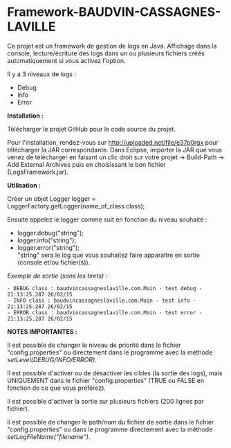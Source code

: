 # Framework-BAUDVIN-CASSAGNES-LAVILLE

Ce projet est un framework de gestion de logs en Java.
Affichage dans la console, lecture/écriture des logs dans un ou plusieurs fichiers créés automatiquement si vous activez l'option.

Il y a 3 niveaux de logs :

  - Debug
  - Info
  - Error

**Installation :** 
  
  Télécharger le projet GitHub pour le code source du projet.
  
  Pour l'installation, rendez-vous sur http://uploaded.net/file/e37p0rgx pour télécharger la JAR correspondante.
  Dans Eclipse, importer la JAR que vous venez de télécharger en faisant un clic droit sur votre projet -> Build-Path -> Add External Archives puis en choisissant le bon fichier (LogsFramework.jar).
  
  
**Utilisation :**

  Créer un objet Logger logger = LoggerFactory.getLogger(name_of_class.class);
  
  Ensuite appelez le logger comme suit en fonction du niveau souhaité :

  - logger.debug("string");
  - logger.info("string");
  - logger.error("string");  
  "string" sera le log que vous souhaitez faire apparaître en sortie (console et/ou fichier(s)).


  *Exemple de sortie (sans les tirets) :*

    - DEBUG class : baudvincassagneslaville.com.Main - test debug - 21:13:25.287 26/02/15
    - INFO class : baudvincassagneslaville.com.Main - test info - 21:13:25.287 26/02/15
    - ERROR class : baudvincassagneslaville.com.Main - test error - 21:13:25.287 26/02/15

**NOTES IMPORTANTES :**

  Il est possible de changer le niveau de priorité dans le fichier "config.properties" ou directement dans le programme avec la méthode *setLevel(DEBUG/INFO/ERROR)*.
  
  Il est possible d'activer ou de désactiver les cibles (la sortie des logs), mais UNIQUEMENT dans le fichier "config.properties" (TRUE ou FALSE en fonction de ce que vous préférez).
  
  Il est possible d'activer la sortie sur plusieurs fichiers (200 lignes par fichier).
  
  Il est possible de changer le path/nom du fichier de sortie dans le fichier "config.properties" ou dans le programme directement avec la méthode *setLogFileName("filename")*.
